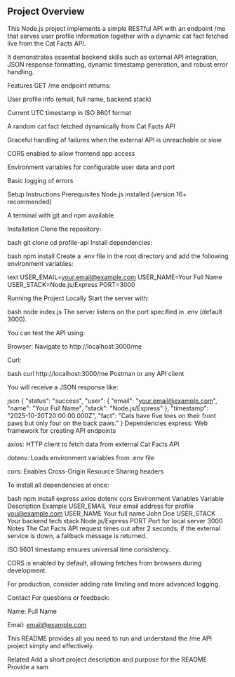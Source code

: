 ## Project Overview
This Node.js project implements a simple RESTful API with an endpoint /me that serves user profile information together with a dynamic cat fact fetched live from the Cat Facts API.

It demonstrates essential backend skills such as external API integration, JSON response formatting, dynamic timestamp generation, and robust error handling.

Features
GET /me endpoint returns:

User profile info (email, full name, backend stack)

Current UTC timestamp in ISO 8601 format

A random cat fact fetched dynamically from Cat Facts API

Graceful handling of failures when the external API is unreachable or slow

CORS enabled to allow frontend app access

Environment variables for configurable user data and port

Basic logging of errors

Setup Instructions
Prerequisites
Node.js installed (version 16+ recommended)

A terminal with git and npm available

Installation
Clone the repository:

bash
git clone <repository-url>
cd profile-api
Install dependencies:

bash
npm install
Create a .env file in the root directory and add the following environment variables:

text
USER_EMAIL=your.email@example.com
USER_NAME=Your Full Name
USER_STACK=Node.js/Express
PORT=3000

Running the Project Locally
Start the server with:

bash
node index.js
The server listens on the port specified in .env (default 3000).

You can test the API using:

Browser: Navigate to http://localhost:3000/me

Curl:

bash
curl http://localhost:3000/me
Postman or any API client

You will receive a JSON response like:

json
{
  "status": "success",
  "user": {
    "email": "your.email@example.com",
    "name": "Your Full Name",
    "stack": "Node.js/Express"
  },
  "timestamp": "2025-10-20T20:00:00.000Z",
  "fact": "Cats have five toes on their front paws but only four on the back paws."
}
Dependencies
express: Web framework for creating API endpoints

axios: HTTP client to fetch data from external Cat Facts API

dotenv: Loads environment variables from .env file

cors: Enables Cross-Origin Resource Sharing headers

To install all dependencies at once:

bash
npm install express axios dotenv cors
Environment Variables
Variable	Description	Example
USER_EMAIL	Your email address for profile	you@example.com
USER_NAME	Your full name	John Doe
USER_STACK	Your backend tech stack	Node.js/Express
PORT	Port for local server	3000
Notes
The Cat Facts API request times out after 2 seconds; if the external service is down, a fallback message is returned.

ISO 8601 timestamp ensures universal time consistency.

CORS is enabled by default, allowing fetches from browsers during development.

For production, consider adding rate limiting and more advanced logging.

Contact
For questions or feedback:

Name: Full Name

Email: email@example.com

This README provides all you need to run and understand the /me API project simply and effectively.

Related
Add a short project description and purpose for the README
Provide a sam
